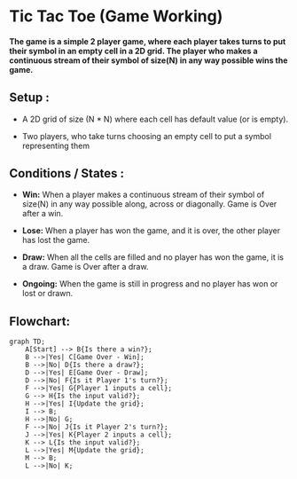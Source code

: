 # Tic Tac Toe (Game Working)

#### The game is a simple 2 player game, where each player takes turns to put their symbol in an empty cell in a 2D grid. The player who makes a continuous stream of their symbol of size(N) in any way possible wins the game.

## Setup :

- A 2D grid of size (N * N) where each cell has default value (or is empty).

- Two players, who take turns choosing an empty cell to put a symbol representing them


## Conditions / States :

- **Win:** When a player makes a continuous stream of their symbol of size(N) in any way possible along, across or diagonally. Game is Over after a win.

- **Lose:** When a player has won the game, and it is over, the other player has lost the game.

- **Draw:** When all the cells are filled and no player has won the game, it is a draw. Game is Over after a draw.

- **Ongoing:** When the game is still in progress and no player has won or lost or drawn.


## Flowchart:

```mermaid
graph TD;
    A[Start] --> B{Is there a win?};
    B -->|Yes| C[Game Over - Win];
    B -->|No| D{Is there a draw?};
    D -->|Yes| E[Game Over - Draw];
    D -->|No| F{Is it Player 1's turn?};
    F -->|Yes| G{Player 1 inputs a cell};
    G --> H{Is the input valid?};
    H -->|Yes| I{Update the grid};
    I --> B;
    H -->|No| G;
    F -->|No| J{Is it Player 2's turn?};
    J -->|Yes| K{Player 2 inputs a cell};
    K --> L{Is the input valid?};
    L -->|Yes| M{Update the grid};
    M --> B;
    L -->|No| K;
```
